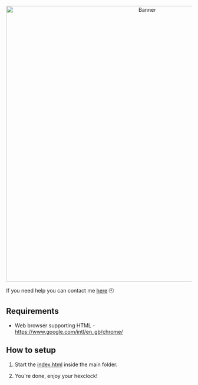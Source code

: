 <p align = "center">
  <img title = "Banner" src = "https://i.hizliresim.com/sekys4y.png" width = "750px">
</p>

If you need help you can contact me [here](https://github.com/chisenoa/hexclock/issues) 🕙

## Requirements
- Web browser supporting HTML - https://www.google.com/intl/en_gb/chrome/

## How to setup
1. Start the [index.html](https://github.com/chisenoa/hexclock/blob/master/index.html) inside the main folder.

5. You're done, enjoy your hexclock!
